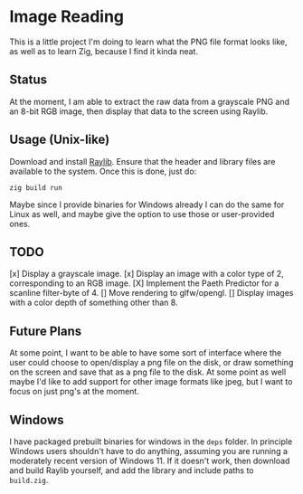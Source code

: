 # Image Reading

This is a little project I'm doing to learn what the PNG file format looks like, as well as to learn Zig, because I find it kinda neat.

## Status

At the moment, I am able to extract the raw data from a grayscale PNG and an 8-bit RGB image, then display that data to the screen using Raylib.

## Usage (Unix-like)

Download and install [Raylib](https://github.com/raysan5/raylib). Ensure that the header and library files are available to the system. Once this is done, just do:

```
zig build run
```

Maybe since I provide binaries for Windows already I can do the same for Linux as well, and maybe give the option to use those or user-provided ones.

## TODO

[x] Display a grayscale image.
[x] Display an image with a color type of 2, corresponding to an RGB image.
[X] Implement the Paeth Predictor for a scanline filter-byte of 4.
[] Move rendering to glfw/opengl.
[] Display images with a color depth of something other than 8.

## Future Plans

At some point, I want to be able to have some sort of interface where the user could choose to open/display a png file on the disk, or draw something on the screen and save that as a png file to the disk. At some point as well maybe I'd like to add support for other image formats like jpeg, but I want to focus on just png's at the moment.

## Windows

I have packaged prebuilt binaries for windows in the `deps` folder. In principle Windows users shouldn't have to do anything, assuming you are running a moderately recent version of Windows 11. If it doesn't work, then download and build Raylib yourself, and add the library and include paths to `build.zig`.
